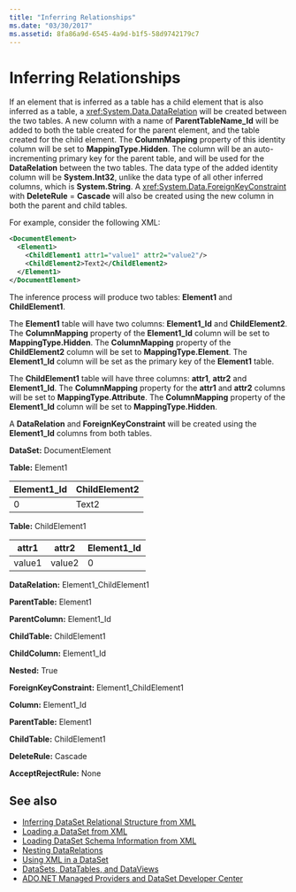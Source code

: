 ```yaml
---
title: "Inferring Relationships"
ms.date: "03/30/2017"
ms.assetid: 8fa86a9d-6545-4a9d-b1f5-58d9742179c7
---
```

# Inferring Relationships
If an element that is inferred as a table has a child element that is also inferred as a table, a <xref:System.Data.DataRelation> will be created between the two tables. A new column with a name of **ParentTableName_Id** will be added to both the table created for the parent element, and the table created for the child element. The **ColumnMapping** property of this identity column will be set to **MappingType.Hidden**. The column will be an auto-incrementing primary key for the parent table, and will be used for the **DataRelation** between the two tables. The data type of the added identity column will be **System.Int32**, unlike the data type of all other inferred columns, which is **System.String**. A <xref:System.Data.ForeignKeyConstraint> with **DeleteRule** = **Cascade** will also be created using the new column in both the parent and child tables.  
  
 For example, consider the following XML:  
  
```xml  
<DocumentElement>  
  <Element1>  
    <ChildElement1 attr1="value1" attr2="value2"/>  
    <ChildElement2>Text2</ChildElement2>  
  </Element1>  
</DocumentElement>  
```  
  
 The inference process will produce two tables: **Element1** and **ChildElement1**.  
  
 The **Element1** table will have two columns: **Element1_Id** and **ChildElement2**. The **ColumnMapping** property of the **Element1_Id** column will be set to **MappingType.Hidden**. The **ColumnMapping** property of the **ChildElement2** column will be set to **MappingType.Element**. The **Element1_Id** column will be set as the primary key of the **Element1** table.  
  
 The **ChildElement1** table will have three columns: **attr1**, **attr2** and **Element1_Id**. The **ColumnMapping** property for the **attr1** and **attr2** columns will be set to **MappingType.Attribute**. The **ColumnMapping** property of the **Element1_Id** column will be set to **MappingType.Hidden**.  
  
 A **DataRelation** and **ForeignKeyConstraint** will be created using the **Element1_Id** columns from both tables.  
  
 **DataSet:** DocumentElement  
  
 **Table:** Element1  
  
|Element1_Id|ChildElement2|  
|------------------|-------------------|  
|0|Text2|  
  
 **Table:** ChildElement1  
  
|attr1|attr2|Element1_Id|  
|-----------|-----------|------------------|  
|value1|value2|0|  
  
 **DataRelation:** Element1_ChildElement1  
  
 **ParentTable:** Element1  
  
 **ParentColumn:** Element1_Id  
  
 **ChildTable:** ChildElement1  
  
 **ChildColumn:** Element1_Id  
  
 **Nested:** True  
  
 **ForeignKeyConstraint:** Element1_ChildElement1  
  
 **Column:** Element1_Id  
  
 **ParentTable:** Element1  
  
 **ChildTable:** ChildElement1  
  
 **DeleteRule:** Cascade  
  
 **AcceptRejectRule:** None  
  
## See also
- [Inferring DataSet Relational Structure from XML](../../../../../docs/framework/data/adonet/dataset-datatable-dataview/inferring-dataset-relational-structure-from-xml.md)
- [Loading a DataSet from XML](../../../../../docs/framework/data/adonet/dataset-datatable-dataview/loading-a-dataset-from-xml.md)
- [Loading DataSet Schema Information from XML](../../../../../docs/framework/data/adonet/dataset-datatable-dataview/loading-dataset-schema-information-from-xml.md)
- [Nesting DataRelations](../../../../../docs/framework/data/adonet/dataset-datatable-dataview/nesting-datarelations.md)
- [Using XML in a DataSet](../../../../../docs/framework/data/adonet/dataset-datatable-dataview/using-xml-in-a-dataset.md)
- [DataSets, DataTables, and DataViews](../../../../../docs/framework/data/adonet/dataset-datatable-dataview/index.md)
- [ADO.NET Managed Providers and DataSet Developer Center](https://go.microsoft.com/fwlink/?LinkId=217917)
